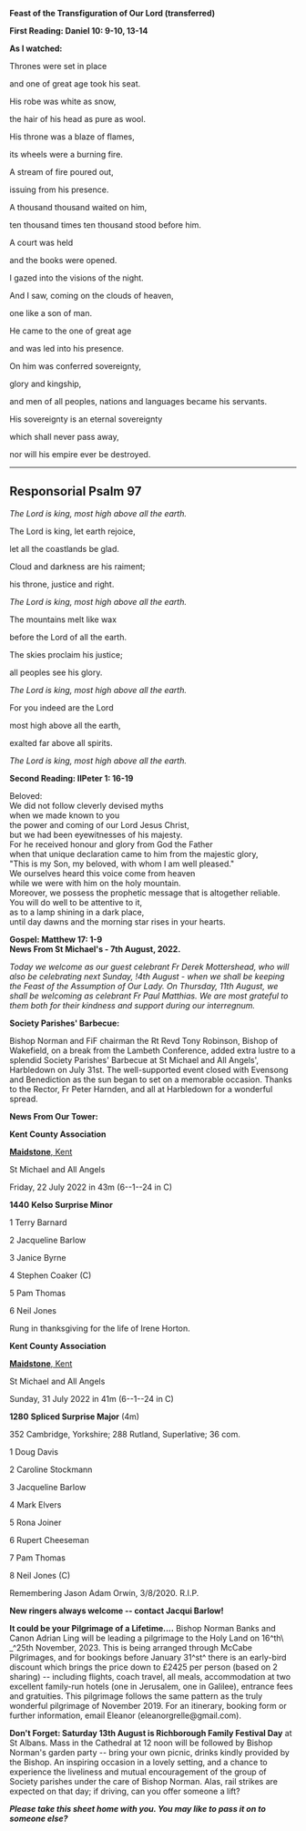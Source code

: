 **Feast of the Transfiguration of Our Lord (transferred)**

**First Reading: Daniel 10: 9-10, 13-14**

**As I watched:**

Thrones were set in place

and one of great age took his seat.

His robe was white as snow,

the hair of his head as pure as wool.

His throne was a blaze of flames,

its wheels were a burning fire.

A stream of fire poured out,

issuing from his presence.

A thousand thousand waited on him,

ten thousand times ten thousand stood before him.

A court was held

and the books were opened.

I gazed into the visions of the night.

And I saw, coming on the clouds of heaven,

one like a son of man.

He came to the one of great age

and was led into his presence.

On him was conferred sovereignty,

glory and kingship,

and men of all peoples, nations and languages became his servants.

His sovereignty is an eternal sovereignty

which shall never pass away,

nor will his empire ever be destroyed.

  -----------------------
  Responsorial Psalm 97
  -----------------------

*The Lord is king, most high above all the earth.*

The Lord is king, let earth rejoice,

let all the coastlands be glad.

Cloud and darkness are his raiment;

his throne, justice and right.

*The Lord is king, most high above all the earth.*

The mountains melt like wax

before the Lord of all the earth.

The skies proclaim his justice;

all peoples see his glory.

*The Lord is king, most high above all the earth.*

For you indeed are the Lord

most high above all the earth,

exalted far above all spirits.

*The Lord is king, most high above all the earth.*

**Second Reading: IIPeter 1: 16-19**

Beloved:\
We did not follow cleverly devised myths\
when we made known to you\
the power and coming of our Lord Jesus Christ,\
but we had been eyewitnesses of his majesty.\
For he received honour and glory from God the Father\
when that unique declaration came to him from the majestic glory,\
\"This is my Son, my beloved, with whom I am well pleased.\"\
We ourselves heard this voice come from heaven\
while we were with him on the holy mountain.\
Moreover, we possess the prophetic message that is altogether reliable.\
You will do well to be attentive to it,\
as to a lamp shining in a dark place,\
until day dawns and the morning star rises in your hearts.

**Gospel: Matthew 17: 1-9**\
**News From St Michael\'s - 7th August, 2022.**

*Today we welcome as our guest celebrant Fr Derek Mottershead, who will
also be celebrating next Sunday, !4th August - when we shall be
keeping the Feast of the Assumption of Our Lady. On Thursday, 11th
August, we shall be welcoming as celebrant Fr Paul Matthias. We are most
grateful to them both for their kindness and support during our
interregnum.*

**Society Parishes\' Barbecue:**

Bishop Norman and FiF chairman the Rt Revd Tony Robinson, Bishop of
Wakefield, on a break from the Lambeth Conference, added extra lustre to
a splendid Society Parishes' Barbecue at St Michael and All Angels',
Harbledown on July 31st. The well-supported event closed with Evensong
and Benediction as the sun began to set on a memorable occasion. Thanks
to the Rector, Fr Peter Harnden, and all at Harbledown for a wonderful
spread.

**News From Our Tower:**

**Kent County Association**

[**Maidstone**,
Kent](https://dove.cccbr.org.uk/detail.php?tower=12644#_blank)

St Michael and All Angels

Friday, 22 July 2022 in 43m (6--1--24 in C)

**1440** **Kelso Surprise Minor**

1 Terry Barnard

2 Jacqueline Barlow

3 Janice Byrne

4 Stephen Coaker (C)

5 Pam Thomas

6 Neil Jones

Rung in thanksgiving for the life of Irene Horton.

**Kent County Association**

[**Maidstone**,
Kent](https://dove.cccbr.org.uk/detail.php?tower=12644#_blank)

St Michael and All Angels

Sunday, 31 July 2022 in 41m (6--1--24 in C)

**1280** **Spliced Surprise Major** (4m)

352 Cambridge, Yorkshire; 288 Rutland, Superlative; 36 com.

1 Doug Davis

2 Caroline Stockmann

3 Jacqueline Barlow

4 Mark Elvers

5 Rona Joiner

6 Rupert Cheeseman

7 Pam Thomas

8 Neil Jones (C) 

Remembering Jason Adam Orwin, 3/8/2020. R.I.P.

**New ringers always welcome -- contact Jacqui Barlow!**

**It could be your Pilgrimage of a Lifetime....** Bishop Norman Banks
and Canon Adrian Ling will be leading a pilgrimage to the Holy Land on
16^th\ \_^25th November, 2023. This is being arranged through McCabe
Pilgrimages, and for bookings before January 31^st^ there is an
early-bird discount which brings the price down to £2425 per person
(based on 2 sharing) -- including flights, coach travel, all meals,
accommodation at two excellent family-run hotels (one in Jerusalem, one
in Galilee), entrance fees and gratuities. This pilgrimage follows the
same pattern as the truly wonderful pilgrimage of November 2019. For an
itinerary, booking form or further information, email Eleanor
(eleanorgrelle\@gmail.com).

**Don\'t Forget: Saturday 13th August is Richborough Family Festival
Day** at St Albans. Mass in the Cathedral at 12 noon will be followed by
Bishop Norman\'s garden party -- bring your own picnic, drinks kindly
provided by the Bishop. An inspiring occasion in a lovely setting, and a
chance to experience the liveliness and mutual encouragement of the
group of Society parishes under the care of Bishop Norman. Alas, rail
strikes are expected on that day; if driving, can you offer someone a
lift?

***Please take this sheet home with you. You may like to pass it on to
someone else?***
